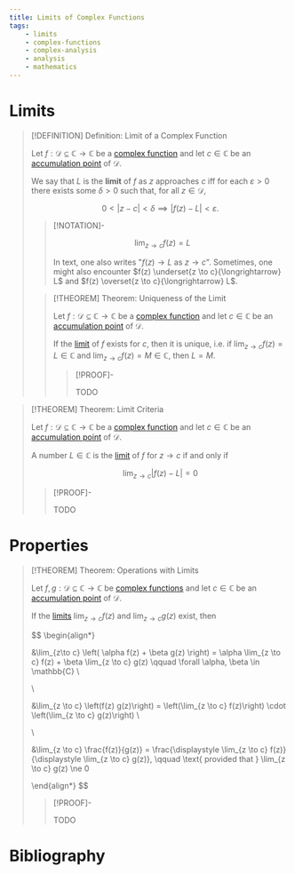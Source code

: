 ```yaml
---
title: Limits of Complex Functions
tags:
    - limits
    - complex-functions
    - complex-analysis
    - analysis
    - mathematics
---
```


# Limits

>[!DEFINITION] Definition: Limit of a Complex Function
>
>Let $f: \mathcal{D} \subseteq \mathbb{C} \to \mathbb{C}$ be a [complex function](index.md) and let $c \in \mathbb{C}$ be an [accumulation point](../../../../Topology/Interior,%20Boundary,%20Exterior/Accumulation%20Point.md) of $\mathcal{D}$.
>
>We say that $L$ is the **limit** of $f$ as $z$ approaches $c$ iff for each $\varepsilon \gt 0$ there exists some $\delta \gt 0$ such that, for all $z \in \mathcal{D}$,
>
>$$
>0 \lt |z - c| \lt \delta \implies |f(z) - L| \lt \varepsilon.
>$$
>
>>[!NOTATION]-
>>
>>$$
>>\lim_{z \to c} f(z) = L \qquad 
>>$$
>>
>>In text, one also writes "$f(z) \to L$ as $z \to c$". Sometimes, one might also encounter $f(z) \underset{z \to c}{\longrightarrow} L$ and $f(z) \overset{z \to c}{\longrightarrow} L$.
>>
>
>>[!THEOREM] Theorem: Uniqueness of the Limit
>>
>>Let $f: \mathcal{D} \subseteq \mathbb{C} \to \mathbb{C}$ be a [complex function](index.md) and let $c \in \mathbb{C}$ be an [accumulation point](../../../../Topology/Interior,%20Boundary,%20Exterior/Accumulation%20Point.md) of $\mathcal{D}$.
>>
>>If the [limit](Limits.md) of $f$ exists for $c$, then it is unique, i.e. if $\lim_{z \to c} f(z) = L \in \mathbb{C}$ and $\lim_{z \to c} f(z) = M \in \mathbb{C}$, then $L = M$.
>>
>>>[!PROOF]-
>>>
>>>TODO
>>>
>>
>

>[!THEOREM] Theorem: Limit Criteria
>
>Let $f: \mathcal{D} \subseteq \mathbb{C} \to \mathbb{C}$ be a [complex function](index.md) and let $c \in \mathbb{C}$ be an [accumulation point](../../../../Topology/Interior,%20Boundary,%20Exterior/Accumulation%20Point.md) of $\mathcal{D}$.
>
>A number $L \in \mathbb{C}$ is the [limit](Limits.md) of $f$ for $z \to c$ if and only if
>
>$$
>\lim_{z \to c} |f(z) - L| = 0
>$$
>
>>[!PROOF]-
>>
>>TODO
>>
>

# Properties

>[!THEOREM] Theorem: Operations with Limits
>
>Let $f, g: \mathcal{D} \subseteq \mathbb{C} \to \mathbb{C}$ be [complex functions](./index.md) and let $c \in \mathbb{C}$ be an [accumulation point](../../../Topology/Interior,%20Boundary,%20Exterior/Accumulation%20Point.md) of $\mathcal{D}$.
>
>If the [limits](Limits.md) $\displaystyle \lim_{z \to c} f(z)$ and $\displaystyle \lim_{z \to c} g(z)$ exist, then
>
>$$
>\begin{align*}
>
>&\lim_{z\to c} \left( \alpha f(z) + \beta g(z) \right) = \alpha \lim_{z \to c} f(z) + \beta \lim_{z \to c} g(z) \qquad \forall \alpha, \beta \in \mathbb{C} \\
>
>\\
>
>&\lim_{z \to c} \left(f(z) g(z)\right) = \left(\lim_{z \to c} f(z)\right) \cdot \left(\lim_{z \to c} g(z)\right) \\
>
>\\
>
>&\lim_{z \to c} \frac{f(z)}{g(z)} = \frac{\displaystyle \lim_{z \to c} f(z)}{\displaystyle \lim_{z \to c} g(z)}, \qquad \text{ provided that } \lim_{z \to c} g(z) \ne 0
>
>\end{align*}
>$$
>
>>[!PROOF]-
>>
>>TODO
>>
>

# Bibliography